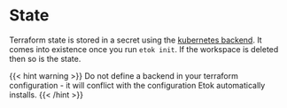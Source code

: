 # State

Terraform state is stored in a secret using the [kubernetes backend](https://www.terraform.io/docs/backends/types/kubernetes.html). It comes into existence once you run `etok init`. If the workspace is deleted then so is the state.

{{< hint warning >}}
Do not define a backend in your terraform configuration - it will conflict with the configuration Etok automatically installs.
{{< /hint >}}

